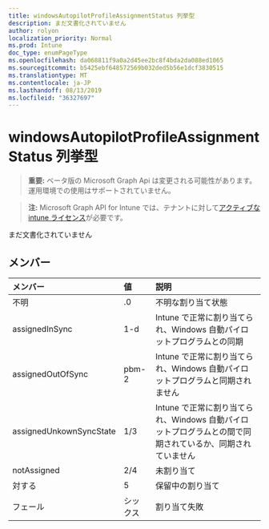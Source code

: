 ```yaml
---
title: windowsAutopilotProfileAssignmentStatus 列挙型
description: まだ文書化されていません
author: rolyon
localization_priority: Normal
ms.prod: Intune
doc_type: enumPageType
ms.openlocfilehash: da068811f9a0a2d45ee2bc8f4bda2da088ed1065
ms.sourcegitcommit: b5425ebf648572569b032ded5b56e1dcf3830515
ms.translationtype: MT
ms.contentlocale: ja-JP
ms.lasthandoff: 08/13/2019
ms.locfileid: "36327697"
---
```

# <a name="windowsautopilotprofileassignmentstatus-enum-type"></a>windowsAutopilotProfileAssignmentStatus 列挙型

> **重要:** ベータ版の Microsoft Graph Api は変更される可能性があります。運用環境での使用はサポートされていません。

> **注:** Microsoft Graph API for Intune では、テナントに対して[アクティブな intune ライセンス](https://go.microsoft.com/fwlink/?linkid=839381)が必要です。

まだ文書化されていません

## <a name="members"></a>メンバー
|メンバー|値|説明|
|:---|:---|:---|
|不明|.0|不明な割り当て状態|
|assignedInSync|1-d|Intune で正常に割り当てられ、Windows 自動パイロットプログラムとの同期|
|assignedOutOfSync|pbm-2|Intune で正常に割り当てられ、Windows 自動パイロットプログラムと同期されません|
|assignedUnkownSyncState|1/3|Intune で正常に割り当てられ、Windows 自動パイロットプログラムとの間で同期されているか、同期されていません|
|notAssigned|2/4|未割り当て|
|対する|5|保留中の割り当て|
|フェール|シックス| 割り当て失敗|



